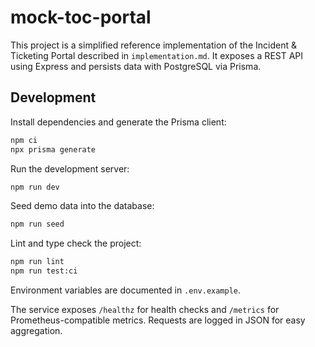 # mock-toc-portal

This project is a simplified reference implementation of the Incident & Ticketing Portal described in `implementation.md`. It exposes a REST API using Express and persists data with PostgreSQL via Prisma.

## Development

Install dependencies and generate the Prisma client:

```bash
npm ci
npx prisma generate
```

Run the development server:

```bash
npm run dev
```

Seed demo data into the database:

```bash
npm run seed
```

Lint and type check the project:

```bash
npm run lint
npm run test:ci
```

Environment variables are documented in `.env.example`.

The service exposes `/healthz` for health checks and `/metrics` for Prometheus-compatible metrics. Requests are logged in JSON for easy aggregation.
